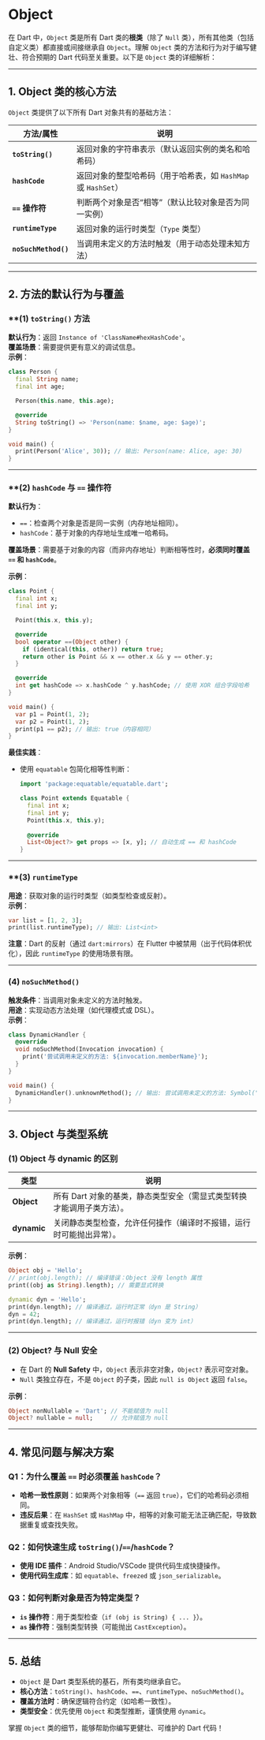 # Object

在 Dart 中，`Object` 类是所有 Dart 类的**根类**（除了 `Null` 类），所有其他类（包括自定义类）都直接或间接继承自 `Object`。理解 `Object` 类的方法和行为对于编写健壮、符合预期的 Dart 代码至关重要。以下是 `Object` 类的详细解析：

---

## **1. Object 类的核心方法**

`Object` 类提供了以下所有 Dart 对象共有的基础方法：

| 方法/属性              | 说明                                                                 |
|-----------------------|--------------------------------------------------------------------|
| **`toString()`**      | 返回对象的字符串表示（默认返回实例的类名和哈希码）                        |
| **`hashCode`**        | 返回对象的整型哈希码（用于哈希表，如 `HashMap` 或 `HashSet`）               |
| **`==` 操作符**       | 判断两个对象是否“相等”（默认比较对象是否为同一实例）                         |
| **`runtimeType`**     | 返回对象的运行时类型（`Type` 类型）                                      |
| **`noSuchMethod()`**  | 当调用未定义的方法时触发（用于动态处理未知方法）                             |

---

## **2. 方法的默认行为与覆盖**

### **(1) `toString()` 方法

**默认行为**：返回 `Instance of 'ClassName#hexHashCode'`。  
**覆盖场景**：需要提供更有意义的调试信息。  
**示例**：

```dart
class Person {
  final String name;
  final int age;

  Person(this.name, this.age);

  @override
  String toString() => 'Person(name: $name, age: $age)';
}

void main() {
  print(Person('Alice', 30)); // 输出: Person(name: Alice, age: 30)
}
```

---

### **(2) `hashCode` 与 `==` 操作符

**默认行为**：

- `==`：检查两个对象是否是同一实例（内存地址相同）。
- `hashCode`：基于对象的内存地址生成唯一哈希码。

**覆盖场景**：需要基于对象的内容（而非内存地址）判断相等性时，**必须同时覆盖 `==` 和 `hashCode`**。

**示例**：

```dart
class Point {
  final int x;
  final int y;

  Point(this.x, this.y);

  @override
  bool operator ==(Object other) {
    if (identical(this, other)) return true;
    return other is Point && x == other.x && y == other.y;
  }

  @override
  int get hashCode => x.hashCode ^ y.hashCode; // 使用 XOR 组合字段哈希
}

void main() {
  var p1 = Point(1, 2);
  var p2 = Point(1, 2);
  print(p1 == p2); // 输出: true（内容相同）
}
```

**最佳实践**：

- 使用 `equatable` 包简化相等性判断：

  ```dart
  import 'package:equatable/equatable.dart';

  class Point extends Equatable {
    final int x;
    final int y;
    Point(this.x, this.y);
    
    @override
    List<Object?> get props => [x, y]; // 自动生成 == 和 hashCode
  }
  ```

---

### **(3) `runtimeType`

**用途**：获取对象的运行时类型（如类型检查或反射）。  
**示例**：

```dart
var list = [1, 2, 3];
print(list.runtimeType); // 输出: List<int>
```

**注意**：Dart 的反射（通过 `dart:mirrors`）在 Flutter 中被禁用（出于代码体积优化），因此 `runtimeType` 的使用场景有限。

---

### **(4) `noSuchMethod()`**

**触发条件**：当调用对象未定义的方法时触发。  
**用途**：实现动态方法处理（如代理模式或 DSL）。  
**示例**：

```dart
class DynamicHandler {
  @override
  void noSuchMethod(Invocation invocation) {
    print('尝试调用未定义的方法: ${invocation.memberName}');
  }
}

void main() {
  DynamicHandler().unknownMethod(); // 输出: 尝试调用未定义的方法: Symbol("unknownMethod")
}
```

---

## **3. Object 与类型系统**

### **(1) Object 与 dynamic 的区别**

| 类型        | 说明                                                                 |
|------------|--------------------------------------------------------------------|
| **Object** | 所有 Dart 对象的基类，静态类型安全（需显式类型转换才能调用子类方法）。           |
| **dynamic** | 关闭静态类型检查，允许任何操作（编译时不报错，运行时可能抛出异常）。               |

**示例**：

```dart
Object obj = 'Hello';
// print(obj.length); // 编译错误：Object 没有 length 属性
print((obj as String).length); // 需要显式转换

dynamic dyn = 'Hello';
print(dyn.length); // 编译通过，运行时正常（dyn 是 String）
dyn = 42;
print(dyn.length); // 编译通过，运行时报错（dyn 变为 int）
```

---

### **(2) Object? 与 Null 安全**

- 在 Dart 的 **Null Safety** 中，`Object` 表示非空对象，`Object?` 表示可空对象。
- `Null` 类独立存在，不是 `Object` 的子类，因此 `null is Object` 返回 `false`。

**示例**：

```dart
Object nonNullable = 'Dart'; // 不能赋值为 null
Object? nullable = null;     // 允许赋值为 null
```

---

## **4. 常见问题与解决方案**

### **Q1：为什么覆盖 `==` 时必须覆盖 `hashCode`？**

- **哈希一致性原则**：如果两个对象相等（`==` 返回 `true`），它们的哈希码必须相同。
- **违反后果**：在 `HashSet` 或 `HashMap` 中，相等的对象可能无法正确匹配，导致数据重复或查找失败。

### **Q2：如何快速生成 `toString()`/`==`/`hashCode`？**

- **使用 IDE 插件**：Android Studio/VSCode 提供代码生成快捷操作。
- **使用代码生成库**：如 `equatable`、`freezed` 或 `json_serializable`。

### **Q3：如何判断对象是否为特定类型？**

- **`is` 操作符**：用于类型检查（`if (obj is String) { ... }`）。
- **`as` 操作符**：强制类型转换（可能抛出 `CastException`）。

---

## **5. 总结**

- `Object` 是 Dart 类型系统的基石，所有类均继承自它。
- **核心方法**：`toString()`、`hashCode`、`==`、`runtimeType`、`noSuchMethod()`。
- **覆盖方法时**：确保逻辑符合约定（如哈希一致性）。
- **类型安全**：优先使用 `Object` 和类型推断，谨慎使用 `dynamic`。

掌握 `Object` 类的细节，能够帮助你编写更健壮、可维护的 Dart 代码！
